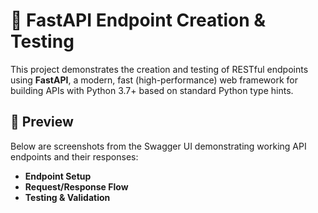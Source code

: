 # 🚀 FastAPI Endpoint Creation & Testing

This project demonstrates the creation and testing of RESTful endpoints using **FastAPI**, a modern, fast (high-performance) web framework for building APIs with Python 3.7+ based on standard Python type hints.

## 📸 Preview

Below are screenshots from the Swagger UI demonstrating working API endpoints and their responses:

- **Endpoint Setup**
- **Request/Response Flow**
- **Testing & Validation**
